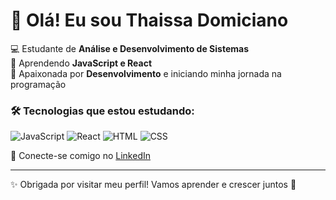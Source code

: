 # 👋 Olá! Eu sou Thaissa Domiciano  

💻 Estudante de **Análise e Desenvolvimento de Sistemas**  
🚀 Aprendendo **JavaScript e React**  
🎨 Apaixonada por **Desenvolvimento** e iniciando minha jornada na programação  

### 🛠️ Tecnologias que estou estudando:  
![JavaScript](https://img.shields.io/badge/-JavaScript-yellow?style=flat-square&logo=javascript)
![React](https://img.shields.io/badge/-React-61DAFB?style=flat-square&logo=react)
![HTML](https://img.shields.io/badge/-HTML-orange?style=flat-square&logo=html5)
![CSS](https://img.shields.io/badge/-CSS-blue?style=flat-square&logo=css3)

📌 Conecte-se comigo no [LinkedIn](https://www.linkedin.com/in/thaissa-domiciano-7b5b8431b)  

---
  
✨ Obrigada por visitar meu perfil! Vamos aprender e crescer juntos 🚀

